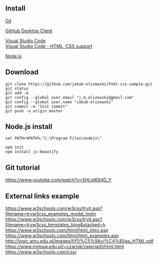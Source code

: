  ## Install

<a href="https://git-for-windows.github.io/">Git</a><br />

<a href="https://desktop.github.com/">GitHub Desktop Client</a><br />

<a href="https://code.visualstudio.com/">Visual Studio Code</a><br />
<a href="https://marketplace.visualstudio.com/items?itemName=ecmel.vscode-html-css">Visual Studio Code - HTML, CSS support</a><br />

<a href="https://nodejs.org/en/download/">Node.js</a><br />


## Download
```
git clone https://github.com/jakub-olszewski/html-css-sample.git
git status 
git add -A 
git config --global user.email "j.b.olszewski@gmail.com" 
git config --global user.name "jakub-olszewski" 
git commit -m "Init commit"
git push -u origin master
```

## Node.js install
```
set PATH=%PATH%;"C:\Program Files\nodejs\"

npm init
npm install js-beautify
```

## Git tutorial 

https://www.youtube.com/watch?v=5HLst694D_Y<br />

## External links example
https://www.w3schools.com/w3css/tryit.asp?filename=tryw3css_examples_modal_login<br />
https://www.w3schools.com/w3css/tryit.asp?filename=tryw3css_templates_blog&stacked=h<br />
https://www.w3schools.com/html/html_intro.asp<br />
https://www.w3schools.com/html/html_examples.asp<br />
http://logic.amu.edu.pl/images/f/f1/%C5%9Aci%C4%85ga_HTML.pdf<br />
https://www.mimuw.edu.pl/~czarnik/zajecia/ti/html.html<br />
https://www.w3schools.com/css/
